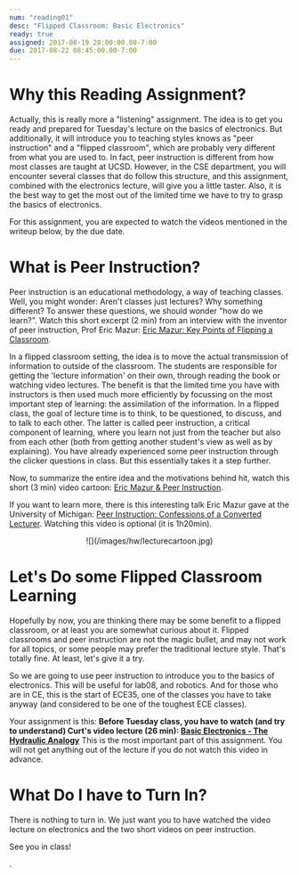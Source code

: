 ```yaml
---
num: "reading01"
desc: "Flipped Classroom: Basic Electronics"
ready: true
assigned: 2017-08-19 20:00:00.00-7:00
due: 2017-08-22 08:45:00.00-7:00
---
```


# Why this Reading Assignment?

Actually, this is really more a "listening" assignment. The idea is to get you ready and prepared for Tuesday's lecture on the basics of electronics. But additionally, it will introduce you to teaching styles knows as "peer instruction" and a "flipped classroom", which are probably very different from what you are used to. In fact, peer instruction is different from how most classes are taught at UCSD. However, in the CSE department, you will encounter several classes that do follow this structure, and this assignment, combined with the electronics lecture, will give you a little taster. Also, it is the best way to get the most out of the limited time we have to try to grasp the basics of electronics.

For this assignment, you are expected to watch the videos mentioned in the writeup below, by the due date.


# What is Peer Instruction?
Peer instruction is an educational methodology, a way of teaching classes. Well, you might wonder: Aren't classes just lectures? Why something different? To answer these questions, we should wonder "how do we learn?". Watch this short excerpt (2 min) from an interview with the inventor of peer instruction, Prof Eric Mazur: [Eric Mazur: Key Points of Flipping a Classroom](https://youtu.be/JAdpHs-Dt64).

In a flipped classroom setting, the idea is to move the actual transmission of information to outside of the classroom. The students are responsible for getting the 'lecture information' on their own, through reading the book or watching video lectures. The benefit is that the limited time you have with instructors is then used much more efficiently by focussing on the most important step of learning: the assimilation of the information. In a flipped class, the goal of lecture time is to think, to be questioned, to discuss, and to talk to each other. The latter is called peer instruction, a critical component of learning, where you learn not just from the teacher but also from each other (both from getting another student's view as well as by explaining). You have already experienced some peer instruction through the clicker questions in class. But this essentially takes it a step further.

Now, to summarize the entire idea and the motivations behind hit, watch this short (3 min) video cartoon: [Eric Mazur & Peer Instruction](https://www.youtube.com/watch?v=JPnijSecLK0).

If you want to learn more, there is this interesting talk Eric Mazur gave at the University of Michigan: [Peer Instruction: Confessions of a Converted Lecturer](https://www.youtube.com/watch?v=8UJRNRdgyvE). Watching this video is optional (it is 1h20min).


<p align="center">
![](/images/hw/lecturecartoon.jpg)
</p>



# Let's Do some Flipped Classroom Learning

Hopefully by now, you are thinking there may be some benefit to a flipped classroom, or at least you are somewhat curious about it. Flipped classrooms and peer instruction are not the magic bullet, and may not work for all topics, or some people may prefer the traditional lecture style. That's totally fine. At least, let's give it a try. 

So we are going to use peer instruction to introduce you to the basics of electronics. This will be useful for lab08, and robotics. And for those who are in CE, this is the start of ECE35, one of the classes you have to take anyway (and considered to be one of the toughest ECE classes).

Your assignment is this: **Before Tuesday class, you have to watch (and try to understand) Curt's video lecture (26 min): [Basic Electronics - The Hydraulic Analogy](https://youtu.be/7CNZfMI_njg)**
This is the most important part of this assignment. You will not get anything out of the lecture if you do not watch this video in advance.






# What Do I have to Turn In?
There is nothing to turn in. We just want you to have watched the video lecture on electronics and the two short videos on peer instruction.

See you in class!


.




